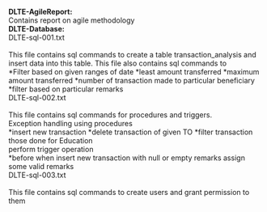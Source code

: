 **DLTE-AgileReport:**
   <br> Contains report on agile methodology</br>
**DLTE-Database:**
    <br>DLTE-sql-001.txt</br>
    <br>This file contains sql commands to create a table transaction_analysis and insert data into this table. This file also contains sql commands to  
    *Filter based on given ranges of date
    *least amount transferred
    *maximum amount transferred
    *number of transaction made to particular beneficiary
    *filter based on particular remarks
    <br>DLTE-sql-002.txt</br>
    <br>This file contains sql commands for procedures and triggers.
    <br>Exception handling using procedures</br>
    *insert new transaction
    *delete transaction of given TO
    *filter transaction those done for Education
    <br>perform trigger operation</br>
    *before when insert new transaction with null or empty remarks assign some valid remarks
    <br>DLTE-sql-003.txt</br>
    <br>This file contains sql commands to create users and grant permission to them</br>
